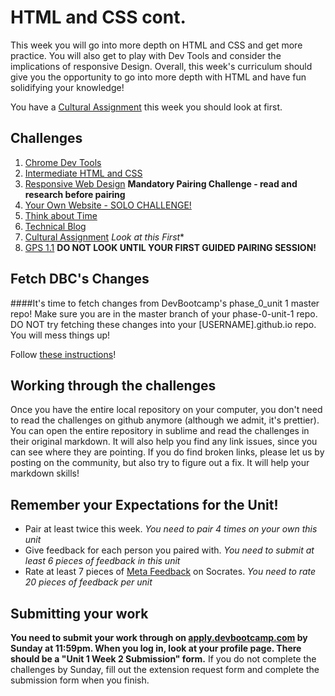 # HTML and CSS cont. 

<!-- Please do not start week 2. We will release it with changes at least by the Sunday before week 2 begins.  -->


This week you will go into more depth on HTML and CSS and get more practice. You will also get to play with Dev Tools and consider the implications of responsive Design. Overall, this week's curriculum should give you the opportunity to go into more depth with HTML and have fun solidifying your knowledge!

You have a [Cultural Assignment](7_cultural_assignment.md) this week you should look at first. 

## Challenges
1. [Chrome Dev Tools](1-Chrome-Dev-Tools)
2. [Intermediate HTML and CSS](2-Intermediate-HTML-CSS)
3. [Responsive Web Design](3-Responsive-Web-Design) **Mandatory Pairing Challenge - read and research before pairing**
4. [Your Own Website - SOLO CHALLENGE!](4-Your-Own-Website-Solo-Challenge)
5. [Think about Time](5-Think-about-time)
6. [Technical Blog](6-technical-blog.md)
7. [Cultural Assignment](7-cultural-assignment.md) *Look at this First**
8. [GPS 1.1](8-gps1.1) **DO NOT LOOK UNTIL YOUR FIRST GUIDED PAIRING SESSION!**


## Fetch DBC's Changes
####It's time to fetch changes from DevBootcamp's phase_0_unit 1 master repo! Make sure you are in the master branch of your phase-0-unit-1 repo. DO NOT try fetching these changes into your [USERNAME].github.io repo. You will mess things up!

Follow [these instructions](https://github.com/Devbootcamp/phase-0-handbook/blob/master/fetching-changes.md)!

## Working through the challenges
Once you have the entire local repository on your computer, you don't need to read the challenges on github anymore (although we admit, it's prettier). You can open the entire repository in sublime and read the challenges in their original markdown. It will also help you find any link issues, since you can see where they are pointing. If you do find broken links, please let us by posting on the community, but also try to figure out a fix. It will help your markdown skills!

## Remember your Expectations for the Unit!
- Pair at least twice this week.  *You need to pair 4 times on your own this unit*
- Give feedback for each person you paired with. *You need to submit at least 6 pieces of feedback in this unit*
- Rate at least 7 pieces of [Meta Feedback](https://socrates.devbootcamp.com/feedback) on Socrates. *You need to rate 20 pieces of feedback per unit*

## Submitting your work

**You need to submit your work through on [apply.devbootcamp.com](http://apply.devbootcamp.com) by Sunday at 11:59pm. When you log in, look at your profile page. There should be a "Unit 1 Week 2 Submission" form.** If you do not complete the challenges by Sunday, fill out the extension request form and complete the submission form when you finish.




